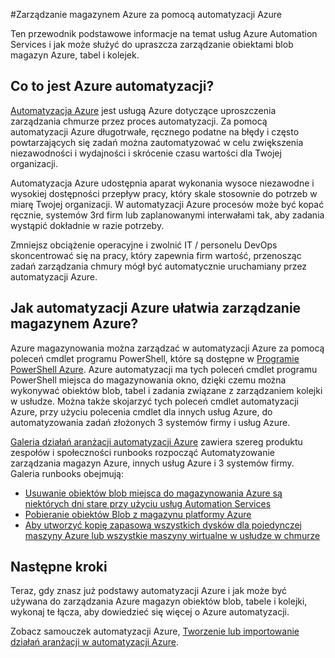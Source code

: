 <properties
    pageTitle="Zarządzanie magazynem Azure za pomocą automatyzacji Azure"
    description="Dowiedz się, jak usługa Azure automatyzacji umożliwia zarządzanie magazynem Azure w skali."
    services="storage, automation"
    documentationCenter=""
    authors="jodoglevy"
    manager="eamono"
    editor=""/>

<tags
    ms.service="storage"
    ms.workload="storage"
    ms.tgt_pltfrm="na"
    ms.devlang="na"
    ms.topic="article"
    ms.date="05/23/2016"
    ms.author="jolevy"/>



#<a name="managing-azure-storage-using-azure-automation"></a>Zarządzanie magazynem Azure za pomocą automatyzacji Azure

Ten przewodnik podstawowe informacje na temat usług Azure Automation Services i jak może służyć do upraszcza zarządzanie obiektami blob magazyn Azure, tabel i kolejek.


## <a name="what-is-azure-automation"></a>Co to jest Azure automatyzacji?

[Automatyzacja Azure](https://azure.microsoft.com/services/automation/) jest usługą Azure dotyczące uproszczenia zarządzania chmurze przez proces automatyzacji. Za pomocą automatyzacji Azure długotrwałe, ręcznego podatne na błędy i często powtarzających się zadań można zautomatyzować w celu zwiększenia niezawodności i wydajności i skrócenie czasu wartości dla Twojej organizacji.

Automatyzacja Azure udostępnia aparat wykonania wysoce niezawodne i wysokiej dostępności przepływ pracy, który skale stosownie do potrzeb w miarę Twojej organizacji. W automatyzacji Azure procesów może być kopać ręcznie, systemów 3rd firm lub zaplanowanymi interwałami tak, aby zadania wystąpić dokładnie w razie potrzeby.

Zmniejsz obciążenie operacyjne i zwolnić IT / personelu DevOps skoncentrować się na pracy, który zapewnia firm wartość, przenosząc zadań zarządzania chmury mógł być automatycznie uruchamiany przez automatyzacji Azure.


## <a name="how-can-azure-automation-help-manage-azure-storage"></a>Jak automatyzacji Azure ułatwia zarządzanie magazynem Azure?

Azure magazynowania można zarządzać w automatyzacji Azure za pomocą poleceń cmdlet programu PowerShell, które są dostępne w [Programie PowerShell Azure](https://msdn.microsoft.com/library/azure/jj156055.aspx). Azure automatyzacji ma tych poleceń cmdlet programu PowerShell miejsca do magazynowania okno, dzięki czemu można wykonywać obiektów blob, tabel i zadania związane z zarządzaniem kolejki w usłudze. Można także skojarzyć tych poleceń cmdlet automatyzacji Azure, przy użyciu polecenia cmdlet dla innych usług Azure, do automatyzowania zadań złożonych 3 systemów firmy i usług Azure.

[Galeria działań aranżacji automatyzacji Azure](https://azure.microsoft.com/blog/2014/10/07/introducing-the-azure-automation-runbook-gallery/) zawiera szereg produktu zespołów i społeczności runbooks rozpocząć Automatyzowanie zarządzania magazyn Azure, innych usług Azure i 3 systemów firmy. Galeria runbooks obejmują:

 * [Usuwanie obiektów blob miejsca do magazynowania Azure są niektórych dni stare przy użyciu usług Automation Services](https://gallery.technet.microsoft.com/scriptcenter/Remove-Storage-Blobs-that-aae4b761)
 * [Pobieranie obiektów Blob z magazynu platformy Azure](https://gallery.technet.microsoft.com/scriptcenter/a-Blob-from-Azure-Storage-6bc13745)
 * [Aby utworzyć kopię zapasową wszystkich dysków dla pojedynczej maszyny Azure lub wszystkie maszyny wirtualne w usłudze w chmurze](https://gallery.technet.microsoft.com/scriptcenter/Backup-all-disks-for-a-ede940d5)


## <a name="next-steps"></a>Następne kroki

Teraz, gdy znasz już podstawy automatyzacji Azure i jak może być używana do zarządzania Azure magazyn obiektów blob, tabele i kolejki, wykonaj te łącza, aby dowiedzieć się więcej o Azure automatyzacji.

Zobacz samouczek automatyzacji Azure, [Tworzenie lub importowanie działań aranżacji w automatyzacji Azure](../automation/automation-creating-importing-runbook.md).
 
